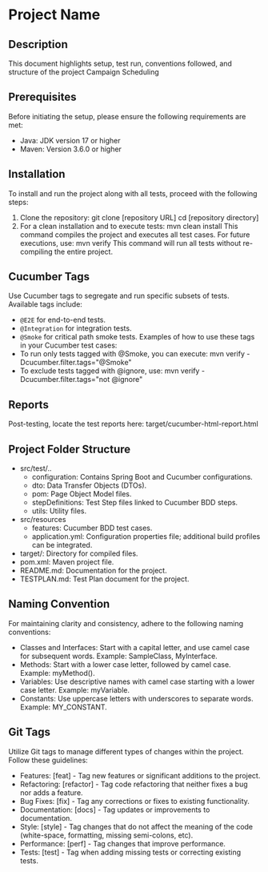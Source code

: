 # Project Name

## Description
This document highlights setup, test run, conventions followed, and structure of the project Campaign Scheduling
## Prerequisites
Before initiating the setup, please ensure the following requirements are met:
- Java: JDK version 17 or higher
- Maven: Version 3.6.0 or higher

## Installation
To install and run the project along with all tests, proceed with the following steps:
1. Clone the repository: git clone [repository URL] cd [repository directory]
2. For a clean installation and to execute tests: mvn clean install This command compiles the project and executes all test cases. For future executions, use: mvn verify This command will run all tests without re-compiling the entire project.

## Cucumber Tags
Use Cucumber tags to segregate and run specific subsets of tests. Available tags include:
- `@E2E` for end-to-end tests.
- `@Integration` for integration tests.
- `@Smoke` for critical path smoke tests.
  Examples of how to use these tags in your Cucumber test cases:
- To run only tests tagged with @Smoke, you can execute: mvn verify -Dcucumber.filter.tags="@Smoke"
- To exclude tests tagged with @ignore, use: mvn verify -Dcucumber.filter.tags="not @ignore"

## Reports
Post-testing, locate the test reports here: target/cucumber-html-report.html

## Project Folder Structure
- src/test/..
   - configuration: Contains Spring Boot and Cucumber configurations.
   - dto: Data Transfer Objects (DTOs).
   - pom: Page Object Model files.
   - stepDefinitions: Test Step files linked to Cucumber BDD steps.
   - utils: Utility files.
- src/resources
   - features: Cucumber BDD test cases.
   - application.yml: Configuration properties file; additional build profiles can be integrated.
- target/: Directory for compiled files.
- pom.xml: Maven project file.
- README.md: Documentation for the project.
- TESTPLAN.md: Test Plan document for the project.

## Naming Convention
For maintaining clarity and consistency, adhere to the following naming conventions:
- Classes and Interfaces: Start with a capital letter, and use camel case for subsequent words. Example: SampleClass, MyInterface.
- Methods: Start with a lower case letter, followed by camel case. Example: myMethod().
- Variables: Use descriptive names with camel case starting with a lower case letter. Example: myVariable.
- Constants: Use uppercase letters with underscores to separate words. Example: MY_CONSTANT.

## Git Tags
Utilize Git tags to manage different types of changes within the project. Follow these guidelines:
- Features: [feat] - Tag new features or significant additions to the project.
- Refactoring: [refactor] - Tag code refactoring that neither fixes a bug nor adds a feature.
- Bug Fixes: [fix] - Tag any corrections or fixes to existing functionality.
- Documentation: [docs] - Tag updates or improvements to documentation.
- Style: [style] - Tag changes that do not affect the meaning of the code (white-space, formatting, missing semi-colons, etc).
- Performance: [perf] - Tag changes that improve performance.
- Tests: [test] - Tag when adding missing tests or correcting existing tests.
